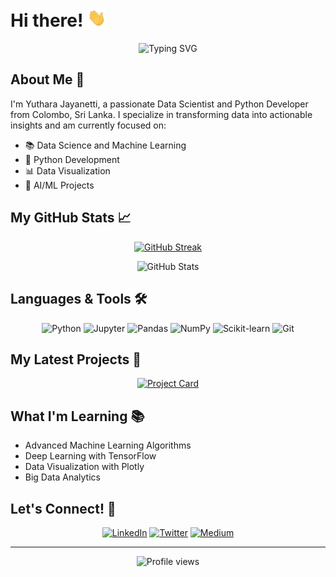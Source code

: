 # Hi there! <img src="https://raw.githubusercontent.com/ABSphreak/ABSphreak/master/gifs/Hi.gif" width="30px">

<div align="center">
  <img src="https://readme-typing-svg.herokuapp.com?font=Fira+Code&weight=500&size=25&pause=1000&center=true&vCenter=true&random=false&width=435&lines=Welcome+to+My+Profile!;Data+Science+Enthusiast;Python+Developer;Always+Learning" alt="Typing SVG" />
</div>

## About Me 🚀

I'm Yuthara Jayanetti, a passionate Data Scientist and Python Developer from Colombo, Sri Lanka. I specialize in transforming data into actionable insights and am currently focused on:

- 📚 Data Science and Machine Learning
- 🐍 Python Development
- 📊 Data Visualization
- 🤖 AI/ML Projects

## My GitHub Stats 📈

<div align="center">
  
[![GitHub Streak](https://github-readme-streak-stats.herokuapp.com/?user=YutharaJayanetti&theme=dark)](https://git.io/streak-stats)

<img src="https://github-readme-stats.vercel.app/api?username=YutharaJayanetti&show_icons=true&theme=dark" alt="GitHub Stats" />

</div>

## Languages & Tools 🛠️

<div align="center">

![Python](https://img.shields.io/badge/-Python-3776AB?style=flat-square&logo=Python&logoColor=white)
![Jupyter](https://img.shields.io/badge/-Jupyter-F37626?style=flat-square&logo=Jupyter&logoColor=white)
![Pandas](https://img.shields.io/badge/-Pandas-150458?style=flat-square&logo=Pandas&logoColor=white)
![NumPy](https://img.shields.io/badge/-NumPy-013243?style=flat-square&logo=NumPy&logoColor=white)
![Scikit-learn](https://img.shields.io/badge/-Scikit--learn-F7931E?style=flat-square&logo=scikit-learn&logoColor=white)
![Git](https://img.shields.io/badge/-Git-F05032?style=flat-square&logo=git&logoColor=white)

</div>

## My Latest Projects 🎯

<div align="center">

[![Project Card](https://github-readme-stats.vercel.app/api/pin/?username=YutharaJayanetti&repo=project-name&theme=dark)](https://github.com/YutharaJayanetti/project-name)

</div>

## What I'm Learning 📚

- Advanced Machine Learning Algorithms
- Deep Learning with TensorFlow
- Data Visualization with Plotly
- Big Data Analytics

## Let's Connect! 🤝

<div align="center">

[![LinkedIn](https://img.shields.io/badge/LinkedIn-0077B5?style=for-the-badge&logo=linkedin&logoColor=white)](https://linkedin.com/in/YutharaJayanetti)
[![Twitter](https://img.shields.io/badge/Twitter-1DA1F2?style=for-the-badge&logo=twitter&logoColor=white)](https://twitter.com/YutharaJayanetti)
[![Medium](https://img.shields.io/badge/Medium-12100E?style=for-the-badge&logo=medium&logoColor=white)](https://medium.com/@YutharaJayanetti)

</div>

---
<div align="center">
  <img src="https://komarev.com/ghpvc/?username=YutharaJayanetti&color=blueviolet" alt="Profile views" />
</div>

